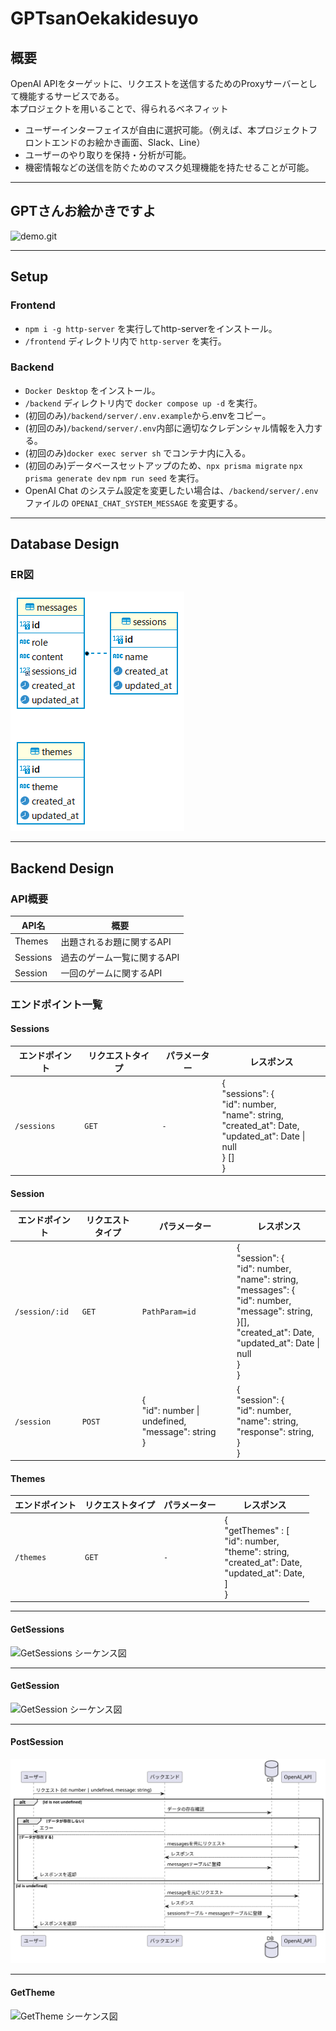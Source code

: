 # GPTsanOekakidesuyo

## 概要
OpenAI APIをターゲットに、リクエストを送信するためのProxyサーバーとして機能するサービスである。  
本プロジェクトを用いることで、得られるベネフィット  
- ユーザーインターフェイスが自由に選択可能。（例えば、本プロジェクトフロントエンドのお絵かき画面、Slack、Line）
- ユーザーのやり取りを保持・分析が可能。
- 機密情報などの送信を防ぐためのマスク処理機能を持たせることが可能。

---
## GPTさんお絵かきですよ

![demo.git](./docs/demo.gif)

---
## Setup

### Frontend
- `npm i -g http-server` を実行してhttp-serverをインストール。
- `/frontend` ディレクトリ内で `http-server` を実行。

### Backend
- `Docker Desktop` をインストール。
- `/backend` ディレクトリ内で `docker compose up -d` を実行。
- (初回のみ)`/backend/server/.env.example`から.envをコピー。
- (初回のみ)`/backend/server/.env`内部に適切なクレデンシャル情報を入力する。
- (初回のみ)`docker exec server sh` でコンテナ内に入る。
- (初回のみ)データベースセットアップのため、`npx prisma migrate` `npx prisma generate dev` `npm run seed` を実行。
- OpenAI Chat のシステム設定を変更したい場合は、`/backend/server/.env` ファイルの `OPENAI_CHAT_SYSTEM_MESSAGE` を変更する。

---
## Database Design

### ER図

![データベース ER図](./docs/database/ER.png)


---
## Backend Design

### API概要

| API名 | 概要 |
|-------|------|
| Themes | 出題されるお題に関するAPI |
| Sessions | 過去のゲーム一覧に関するAPI |
| Session | 一回のゲームに関するAPI |

### エンドポイント一覧

#### Sessions

| エンドポイント | リクエストタイプ | パラメーター | レスポンス |
|--------------|--------------|-----------|---------|
| `/sessions` | `GET` | `-` | { <br> "sessions": { <br> "id": number, <br> "name": string, <br> "created_at": Date, <br> "updated_at": Date \| null  <br> } [] <br> } |

#### Session

| エンドポイント | リクエストタイプ | パラメーター | レスポンス |
|--------------|--------------|-----------|---------|
| `/session/:id` | `GET` | `PathParam=id` | { <br> "session": { <br> "id": number, <br> "name": string, <br> "messages": { <br> "id": number, <br> "message": string, <br> }[], <br> "created_at": Date, <br> "updated_at": Date \| null  <br> } <br> } |
| `/session` | `POST` | { <br> "id": number \| undefined, <br> "message": string <br>} | { <br> "session": {<br> "id": number, <br> "name": string, <br> "response": string, <br>  } <br> } |


#### Themes

| エンドポイント | リクエストタイプ | パラメーター | レスポンス |
|--------------|--------------|-----------|---------|
| `/themes` | `GET` | `-` | {<br> "getThemes" : [ <br> "id": number,<br> "theme": string, <br> "created_at": Date, <br> "updated_at": Date, <br>  ]<br>} |

---
#### GetSessions 

![GetSessions シーケンス図](./docs/backend/Common_GetRecord.svg.svg)

---
#### GetSession

![GetSession シーケンス図](./docs/backend/Common_GetRecord.svg.svg)

---
#### PostSession

![PostSession シーケンス図](./docs/backend/PostSession.svg)

---
#### GetTheme

![GetTheme シーケンス図](./docs/backend/Common_GetRecord.svg.svg)
